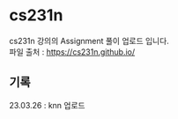 # cs231n
cs231n 강의의 Assignment 풀이 업로드 입니다.
<br>
파일 출처 : https://cs231n.github.io/

## 기록
23.03.26 : knn 업로드 
